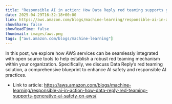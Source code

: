 ```yaml
---
title: "Responsible AI in action: How Data Reply red teaming supports generative AI safety on AWS"
date: 2025-04-29T16:32:18+00:00
link: https://aws.amazon.com/blogs/machine-learning/responsible-ai-in-action-how-data-reply-red-teaming-supports-generative-ai-safety-on-aws/
showShare: false
showReadTime: false
thumbnail: images/aws.png
tags: ["aws.amazon.com/blogs/machine-learning"]
---
```

In this post, we explore how AWS services can be seamlessly integrated with open source tools to help establish a robust red teaming mechanism within your organization. Specifically, we discuss Data Reply’s red teaming solution, a comprehensive blueprint to enhance AI safety and responsible AI practices.

- Link to article: https://aws.amazon.com/blogs/machine-learning/responsible-ai-in-action-how-data-reply-red-teaming-supports-generative-ai-safety-on-aws/